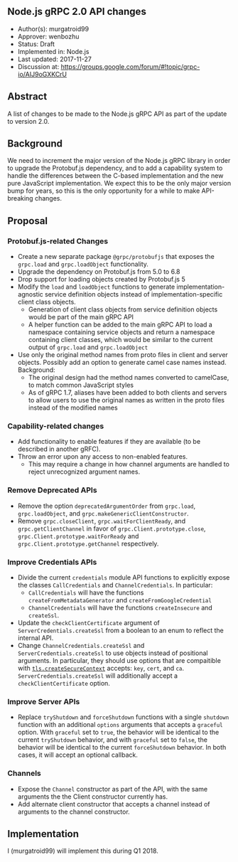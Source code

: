 Node.js gRPC 2.0 API changes
----
* Author(s): murgatroid99
* Approver: wenbozhu
* Status: Draft
* Implemented in: Node.js
* Last updated: 2017-11-27
* Discussion at: https://groups.google.com/forum/#!topic/grpc-io/AIJ9oGXKCrU

## Abstract

A list of changes to be made to the Node.js gRPC API as part of the update to version 2.0.

## Background

We need to increment the major version of the Node.js gRPC library in order to upgrade the Protobuf.js dependency, and to add a capability system to handle the differences between the C-based implementation and the new pure JavaScript implementation. We expect this to be the only major version bump for years, so this is the only opportunity for a while to make API-breaking changes.

## Proposal

### Protobuf.js-related Changes

 - Create a new separate package `@grpc/protobufjs` that exposes the `grpc.load` and `grpc.loadObject` functionality.
 - Upgrade the dependency on Protobuf.js from 5.0 to 6.8
 - Drop support for loading objects created by Protobuf.js 5
 - Modify the `load` and `loadObject` functions to generate implementation-agnostic service definition objects instead of implementation-specific client class objects.
   - Generation of client class objects from service definition objects would be part of the main gRPC API
   - A helper function can be added to the main gRPC API to load a namespace containing service objects and return a namespace containing client classes, which would be similar to the current output of `grpc.load` and `grpc.loadObject`
 - Use only the original method names from proto files in client and server objects. Possibly add an option to generate camel case names instead. Background:
   - The original design had the method names converted to camelCase, to match common JavaScript styles
   - As of gRPC 1.7, aliases have been added to both clients and servers to allow users to use the original names as written in the proto files instead of the modified names

### Capability-related changes

 - Add functionality to enable features if they are available (to be described in another gRFC).
 - Throw an error upon any access to non-enabled features.
   - This may require a change in how channel arguments are handled to reject unrecognized argument names.

### Remove Deprecated APIs

 - Remove the option `deprecatedArgumentOrder` from `grpc.load`, `grpc.loadObject`, and `grpc.makeGenericClientConstructor`.
 - Remove `grpc.closeClient`, `grpc.waitForClientReady`, and `grpc.getClientChannel` in favor of `grpc.Client.prototype.close`, `grpc.Client.prototype.waitForReady` and `grpc.Client.prototype.getChannel` respectively.

### Improve Credentials APIs

 - Divide the current `credentials` module API functions to explicitly expose the classes `CallCredentials` and `ChannelCredentials`. In particular:
   - `CallCredentials` will have the functions `createFromMetadataGenerator` and `createFromGoogleCredential`
   - `ChannelCredentials` will have the functions `createInsecure` and `createSsl`.
 - Update the `checkClientCertificate` argument of `ServerCredentials.createSsl` from a boolean to an enum to reflect the internal API.
 - Change `ChannelCredentials.createSsl` and `ServerCredentials.createSsl` to use objects instead of positional arguments. In particular, they should use options that are compaitible with [`tls.createSecureContext`](https://nodejs.org/api/tls.html#tls_tls_createsecurecontext_options) accepts: `key`, `cert`, and `ca`. `ServerCredentials.createSsl` will additionally accept a `checkClientCertificate` option.

### Improve Server APIs

 - Replace `tryShutdown` and `forceShutdown` functions with a single `shutdown` function with an additional `options` arguments that accepts a `graceful` option. With `graceful` set to `true`, the behavior will be identical to the current `tryShutdown` behavior, and with `graceful` set to `false`, the behavior will be identical to the current `forceShutdown` behavior. In both cases, it will accept an optional callback.

### Channels

 - Expose the `Channel` constructor as part of the API, with the same arguments the the Client constructor currently has.
 - Add alternate client constructor that accepts a channel instead of arguments to the channel constructor.

## Implementation

I (murgatroid99) will implement this during Q1 2018.

